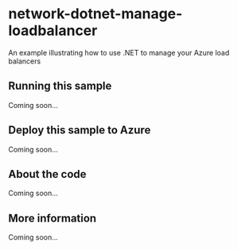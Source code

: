 # network-dotnet-manage-loadbalancer
An example illustrating how to use .NET to manage your Azure load balancers
## Running this sample
Coming soon...
## Deploy this sample to Azure
Coming soon...
## About the code
Coming soon...
## More information
Coming soon...